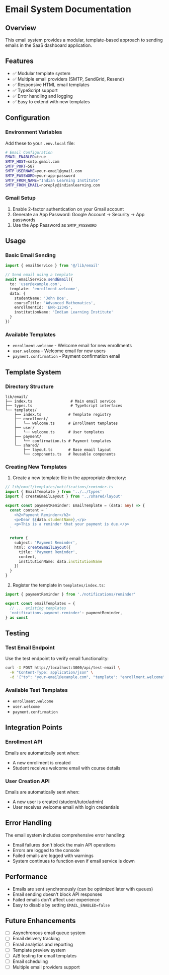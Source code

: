 # Email System Documentation

## Overview
This email system provides a modular, template-based approach to sending emails in the SaaS dashboard application.

## Features
- ✅ Modular template system
- ✅ Multiple email providers (SMTP, SendGrid, Resend)
- ✅ Responsive HTML email templates
- ✅ TypeScript support
- ✅ Error handling and logging
- ✅ Easy to extend with new templates

## Configuration

### Environment Variables
Add these to your `.env.local` file:

```bash
# Email Configuration
EMAIL_ENABLED=true
SMTP_HOST=smtp.gmail.com
SMTP_PORT=587
SMTP_USERNAME=your-email@gmail.com
SMTP_PASSWORD=your-app-password
SMTP_FROM_NAME="Indian Learning Institute"
SMTP_FROM_EMAIL=noreply@indianlearning.com
```

### Gmail Setup
1. Enable 2-factor authentication on your Gmail account
2. Generate an App Password: Google Account → Security → App passwords
3. Use the App Password as `SMTP_PASSWORD`

## Usage

### Basic Email Sending
```typescript
import { emailService } from '@/lib/email'

// Send email using a template
await emailService.sendEmail({
  to: 'user@example.com',
  template: 'enrollment.welcome',
  data: {
    studentName: 'John Doe',
    courseTitle: 'Advanced Mathematics',
    enrollmentId: 'ENR-12345',
    institutionName: 'Indian Learning Institute'
  }
})
```

### Available Templates
- `enrollment.welcome` - Welcome email for new enrollments
- `user.welcome` - Welcome email for new users
- `payment.confirmation` - Payment confirmation email

## Template System

### Directory Structure
```
lib/email/
├── index.ts                 # Main email service
├── types.ts                 # TypeScript interfaces
└── templates/
    ├── index.ts            # Template registry
    ├── enrollment/
    │   └── welcome.ts      # Enrollment templates
    ├── user/
    │   └── welcome.ts      # User templates
    ├── payment/
    │   └── confirmation.ts # Payment templates
    └── shared/
        ├── layout.ts       # Base email layout
        └── components.ts   # Reusable components
```

### Creating New Templates

1. Create a new template file in the appropriate directory:
```typescript
// lib/email/templates/notifications/reminder.ts
import { EmailTemplate } from '../../types'
import { createEmailLayout } from '../shared/layout'

export const paymentReminder: EmailTemplate = (data: any) => {
  const content = `
    <h2>Payment Reminder</h2>
    <p>Dear ${data.studentName},</p>
    <p>This is a reminder that your payment is due.</p>
  `

  return {
    subject: 'Payment Reminder',
    html: createEmailLayout({
      title: 'Payment Reminder',
      content,
      institutionName: data.institutionName
    })
  }
}
```

2. Register the template in `templates/index.ts`:
```typescript
import { paymentReminder } from './notifications/reminder'

export const emailTemplates = {
  // ... existing templates
  'notifications.payment-reminder': paymentReminder,
} as const
```

## Testing

### Test Email Endpoint
Use the test endpoint to verify email functionality:

```bash
curl -X POST http://localhost:3000/api/test-email \
  -H "Content-Type: application/json" \
  -d '{"to": "your-email@example.com", "template": "enrollment.welcome"}'
```

### Available Test Templates
- `enrollment.welcome`
- `user.welcome`
- `payment.confirmation`

## Integration Points

### Enrollment API
Emails are automatically sent when:
- A new enrollment is created
- Student receives welcome email with course details

### User Creation API
Emails are automatically sent when:
- A new user is created (student/tutor/admin)
- User receives welcome email with login credentials

## Error Handling

The email system includes comprehensive error handling:
- Email failures don't block the main API operations
- Errors are logged to the console
- Failed emails are logged with warnings
- System continues to function even if email service is down

## Performance

- Emails are sent synchronously (can be optimized later with queues)
- Email sending doesn't block API responses
- Failed emails don't affect user experience
- Easy to disable by setting `EMAIL_ENABLED=false`

## Future Enhancements

- [ ] Asynchronous email queue system
- [ ] Email delivery tracking
- [ ] Email analytics and reporting
- [ ] Template preview system
- [ ] A/B testing for email templates
- [ ] Email scheduling
- [ ] Multiple email providers support

